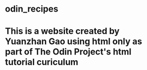 # odin_recipes
# This is a website created by Yuanzhan Gao using html only as part of The Odin Project's html tutorial curiculum